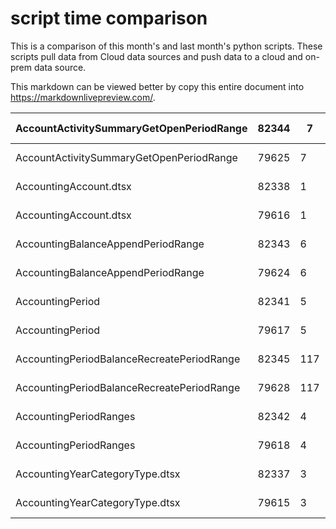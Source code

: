 # script time comparison

This is a comparison of this month's and last month's python scripts.  These scripts pull data from Cloud data sources and push data to a cloud and on-prem data source.

This markdown can be viewed better by copy this entire document into <https://markdownlivepreview.com/>.

| AccountActivitySummaryGetOpenPeriodRange   | 82344 | 7   | 2024-08-06 18:12:22.533 | 2024-08-06 18:21:21.157 | 1 | 0 | 539 |
|--------------------------------------------|-------|-----|-------------------------|-------------------------|---|---|-----|
| AccountActivitySummaryGetOpenPeriodRange   | 79625 | 7   | 2024-07-05 17:44:35.160 | 2024-07-05 17:46:00.760 | 1 | 0 | 85  |
| AccountingAccount.dtsx                     | 82338 | 1   | 2024-08-06 17:58:29.127 | 2024-08-06 18:02:21.053 | 1 | 0 | 232 |
| AccountingAccount.dtsx                     | 79616 | 1   | 2024-07-05 16:56:08.563 | 2024-07-05 16:56:30.880 | 1 | 0 | 22  |
| AccountingBalanceAppendPeriodRange         | 82343 | 6   | 2024-08-06 18:07:00.540 | 2024-08-06 18:08:22.187 | 1 | 0 | 82  |
| AccountingBalanceAppendPeriodRange         | 79624 | 6   | 2024-07-05 17:44:18.320 | 2024-07-05 17:44:34.190 | 1 | 0 | 16  |
| AccountingPeriod                           | 82341 | 5   | 2024-08-06 18:03:45.047 | 2024-08-06 18:04:11.447 | 1 | 0 | 26  |
| AccountingPeriod                           | 79617 | 5   | 2024-07-05 16:56:31.847 | 2024-07-05 16:56:42.087 | 1 | 0 | 11  |
| AccountingPeriodBalanceRecreatePeriodRange | 82345 | 117 | 2024-08-06 18:25:20.433 | 2024-08-06 18:25:29.377 | 1 | 0 | 9   |
| AccountingPeriodBalanceRecreatePeriodRange | 79628 | 117 | 2024-07-05 18:07:23.530 | 2024-07-05 18:07:42.707 | 1 | 0 | 19  |
| AccountingPeriodRanges                     | 82342 | 4   | 2024-08-06 18:05:32.950 | 2024-08-06 18:05:39.237 | 1 | 0 | 7   |
| AccountingPeriodRanges                     | 79618 | 4   | 2024-07-05 16:56:43.030 | 2024-07-05 16:56:46.903 | 1 | 0 | 3   |
| AccountingYearCategoryType.dtsx            | 82337 | 3   | 2024-08-06 17:50:30.850 | 2024-08-06 17:55:58.280 | 1 | 0 | 328 |
| AccountingYearCategoryType.dtsx            | 79615 | 3   | 2024-07-05 16:55:30.893 | 2024-07-05 16:56:07.553 | 1 | 0 | 37  |
